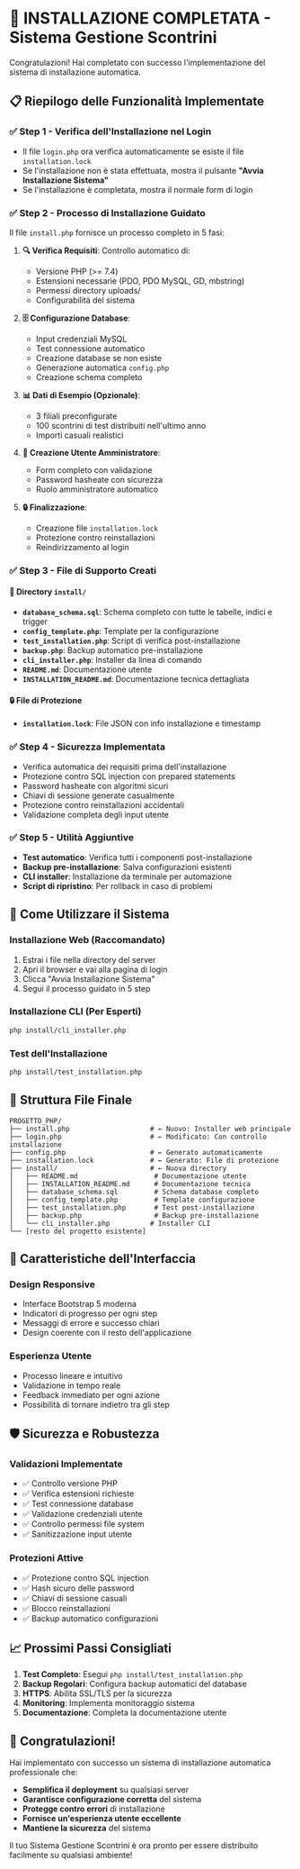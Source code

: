 # 🎯 INSTALLAZIONE COMPLETATA - Sistema Gestione Scontrini

Congratulazioni! Hai completato con successo l'implementazione del sistema di installazione automatica. 

## 📋 Riepilogo delle Funzionalità Implementate

### ✅ Step 1 - Verifica dell'Installazione nel Login
- Il file `login.php` ora verifica automaticamente se esiste il file `installation.lock`
- Se l'installazione non è stata effettuata, mostra il pulsante **"Avvia Installazione Sistema"**
- Se l'installazione è completata, mostra il normale form di login

### ✅ Step 2 - Processo di Installazione Guidato
Il file `install.php` fornisce un processo completo in 5 fasi:

1. **🔍 Verifica Requisiti**: Controllo automatico di:
   - Versione PHP (>= 7.4)
   - Estensioni necessarie (PDO, PDO MySQL, GD, mbstring)
   - Permessi directory uploads/
   - Configurabilità del sistema

2. **🗄️ Configurazione Database**: 
   - Input credenziali MySQL
   - Test connessione automatico
   - Creazione database se non esiste
   - Generazione automatica `config.php`
   - Creazione schema completo

3. **📊 Dati di Esempio (Opzionale)**:
   - 3 filiali preconfigurate
   - 100 scontrini di test distribuiti nell'ultimo anno
   - Importi casuali realistici

4. **👤 Creazione Utente Amministratore**:
   - Form completo con validazione
   - Password hasheate con sicurezza
   - Ruolo amministratore automatico

5. **🔒 Finalizzazione**:
   - Creazione file `installation.lock`
   - Protezione contro reinstallazioni
   - Reindirizzamento al login

### ✅ Step 3 - File di Supporto Creati

#### 📁 Directory `install/`
- **`database_schema.sql`**: Schema completo con tutte le tabelle, indici e trigger
- **`config_template.php`**: Template per la configurazione
- **`test_installation.php`**: Script di verifica post-installazione
- **`backup.php`**: Backup automatico pre-installazione
- **`cli_installer.php`**: Installer da linea di comando
- **`README.md`**: Documentazione utente
- **`INSTALLATION_README.md`**: Documentazione tecnica dettagliata

#### 🔒 File di Protezione
- **`installation.lock`**: File JSON con info installazione e timestamp

### ✅ Step 4 - Sicurezza Implementata
- Verifica automatica dei requisiti prima dell'installazione
- Protezione contro SQL injection con prepared statements
- Password hasheate con algoritmi sicuri
- Chiavi di sessione generate casualmente
- Protezione contro reinstallazioni accidentali
- Validazione completa degli input utente

### ✅ Step 5 - Utilità Aggiuntive
- **Test automatico**: Verifica tutti i componenti post-installazione
- **Backup pre-installazione**: Salva configurazioni esistenti
- **CLI installer**: Installazione da terminale per automazione
- **Script di ripristino**: Per rollback in caso di problemi

## 🚀 Come Utilizzare il Sistema

### Installazione Web (Raccomandato)
1. Estrai i file nella directory del server
2. Apri il browser e vai alla pagina di login
3. Clicca "Avvia Installazione Sistema"
4. Segui il processo guidato in 5 step

### Installazione CLI (Per Esperti)
```bash
php install/cli_installer.php
```

### Test dell'Installazione
```bash
php install/test_installation.php
```

## 🔧 Struttura File Finale

```
PROGETTO_PHP/
├── install.php                    # ← Nuovo: Installer web principale
├── login.php                      # ← Modificato: Con controllo installazione
├── config.php                     # ← Generato automaticamente
├── installation.lock              # ← Generato: File di protezione
├── install/                       # ← Nuova directory
│   ├── README.md                   # Documentazione utente
│   ├── INSTALLATION_README.md      # Documentazione tecnica
│   ├── database_schema.sql         # Schema database completo
│   ├── config_template.php         # Template configurazione
│   ├── test_installation.php       # Test post-installazione
│   ├── backup.php                  # Backup pre-installazione
│   └── cli_installer.php          # Installer CLI
└── [resto del progetto esistente]
```

## 🎨 Caratteristiche dell'Interfaccia

### Design Responsive
- Interface Bootstrap 5 moderna
- Indicatori di progresso per ogni step
- Messaggi di errore e successo chiari
- Design coerente con il resto dell'applicazione

### Esperienza Utente
- Processo lineare e intuitivo
- Validazione in tempo reale
- Feedback immediato per ogni azione
- Possibilità di tornare indietro tra gli step

## 🛡️ Sicurezza e Robustezza

### Validazioni Implementate
- ✅ Controllo versione PHP
- ✅ Verifica estensioni richieste
- ✅ Test connessione database
- ✅ Validazione credenziali utente
- ✅ Controllo permessi file system
- ✅ Sanitizzazione input utente

### Protezioni Attive
- ✅ Protezione contro SQL injection
- ✅ Hash sicuro delle password
- ✅ Chiavi di sessione casuali
- ✅ Blocco reinstallazioni
- ✅ Backup automatico configurazioni

## 📈 Prossimi Passi Consigliati

1. **Test Completo**: Esegui `php install/test_installation.php`
2. **Backup Regolari**: Configura backup automatici del database
3. **HTTPS**: Abilita SSL/TLS per la sicurezza
4. **Monitoring**: Implementa monitoraggio sistema
5. **Documentazione**: Completa la documentazione utente

## 🎉 Congratulazioni!

Hai implementato con successo un sistema di installazione automatica professionale che:

- **Semplifica il deployment** su qualsiasi server
- **Garantisce configurazione corretta** del sistema
- **Protegge contro errori** di installazione
- **Fornisce un'esperienza utente eccellente**
- **Mantiene la sicurezza** del sistema

Il tuo Sistema Gestione Scontrini è ora pronto per essere distribuito facilmente su qualsiasi ambiente!